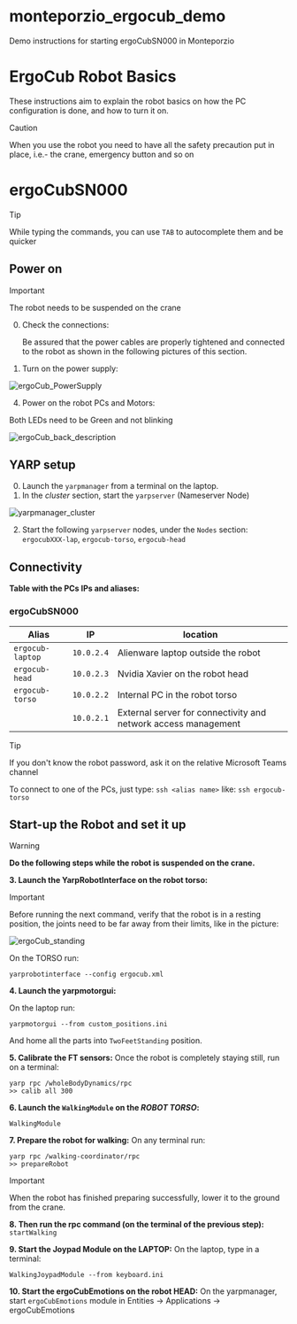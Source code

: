 # monteporzio_ergocub_demo
Demo instructions for starting ergoCubSN000 in Monteporzio

# ErgoCub Robot Basics

These instructions aim to explain the robot basics on how the PC configuration is done, and how to turn it on.

> [!CAUTION]
> When you use the robot you need to have all the safety precaution put in place, i.e.- the crane, emergency button and so on

# ergoCubSN000

> [!TIP]
> While typing the commands, you can use `TAB` to autocomplete them and be quicker

## Power on

> [!IMPORTANT]  
> The robot needs to be suspended on the crane

0. Check the connections:
   
   Be assured that the power cables are properly tightened and connected to the robot as shown in the following pictures of this section.

2. Turn on the power supply:
   
![ergoCub_PowerSupply](https://github.com/hsp-iit/demos/assets/86918431/83eefd8e-1f9f-4ebf-a7e2-e1c5cc95231d)

4. Power on the robot PCs and Motors:

Both LEDs need to be Green and not blinking

![ergoCub_back_description](https://github.com/hsp-iit/demos/assets/86918431/833d000f-287d-4655-bc7a-38a2b0a2f220)

## YARP setup

0. Launch the `yarpmanager` from a terminal on the laptop.
1. In the *cluster* section, start the `yarpserver` (Nameserver Node)

![yarpmanager_cluster](https://github.com/hsp-iit/demos/assets/86918431/580798a3-4897-4354-a3b1-99ed0b982d38)

2. Start the following `yarpserver` nodes, under the `Nodes` section: `ergocubXXX-lap`, `ergocub-torso`, `ergocub-head`

## Connectivity

**Table with the PCs IPs and aliases:**

### ergoCubSN000
| Alias | IP | location |
| ----- | --- | ------ |
|`ergocub-laptop` | `10.0.2.4` | Alienware laptop outside the robot |
|`ergocub-head` | `10.0.2.3` | Nvidia Xavier on the robot head |
|`ergocub-torso` | `10.0.2.2` | Internal PC in the robot torso |
| | `10.0.2.1` | External server for connectivity and network access management |

> [!TIP]
> If you don't know the robot password, ask it on the relative Microsoft Teams channel

To connect to one of the PCs, just type: `ssh <alias name>` like: `ssh ergocub-torso`

## Start-up the Robot and set it up

> [!WARNING]  
> **Do the following steps while the robot is suspended on the crane.**

**3. Launch the YarpRobotInterface on the robot torso:**
   
> [!IMPORTANT]
> Before running the next command, verify that the robot is in a resting position, the joints need to be far away from their limits, like in the picture:
> 
> ![ergoCub_standing](https://github.com/hsp-iit/demos/assets/86918431/b2d7bea3-5f8c-4198-8504-b51087696caa)

On the TORSO run:
   ```
   yarprobotinterface --config ergocub.xml
   ```

**4. Launch the yarpmotorgui:**

On the laptop run:
```
yarpmotorgui --from custom_positions.ini
```
And home all the parts into `TwoFeetStanding` position.

**5. Calibrate the FT sensors:**
Once the robot is completely staying still, run on a terminal:
   ```
   yarp rpc /wholeBodyDynamics/rpc
   >> calib all 300
   ```

**6. Launch the `WalkingModule` on the *ROBOT TORSO*:**
   ```
   WalkingModule
   ```

**7. Prepare the robot for walking:**
On any terminal run:
   ```
   yarp rpc /walking-coordinator/rpc
   >> prepareRobot
   ```
   
> [!IMPORTANT]  
> When the robot has finished preparing successfully, lower it to the ground from the crane.

**8. Then run the rpc command (on the terminal of the previous step):** `startWalking`

**9. Start the Joypad Module on the LAPTOP:**
On the laptop, type in a terminal:
   ```
   WalkingJoypadModule --from keyboard.ini
   ```

**10. Start the ergoCubEmotions on the robot HEAD:**
On the yarpmanager, start `ergoCubEmotions` module in Entities -> Applications -> ergoCubEmotions

